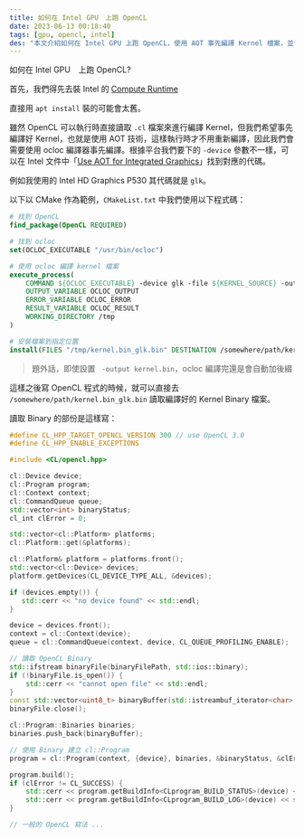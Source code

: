 ```yaml
---
title: 如何在 Intel GPU　上跑 OpenCL
date: 2023-06-13 00:18:40
tags: [gpu, opencl, intel]
des: "本文介紹如何在 Intel GPU 上跑 OpenCL，使用 AOT 事先編譯 Kernel 檔案，並使用 Kernel Binary 來執行 OpenCL"
---
```


如何在 Intel GPU　上跑 OpenCL?

首先，我們得先去裝 Intel 的 [Compute Runtime](https://github.com/intel/compute-runtime/releases/tag/23.22.26516.18)

直接用 `apt install` 裝的可能會太舊。

雖然 OpenCL 可以執行時直接讀取 `.cl` 檔案來進行編譯 Kernel，但我們希望事先編譯好 Kernel，也就是使用 AOT 技術，這樣執行時才不用重新編譯，因此我們會需要使用 ocloc 編譯器事先編譯。根據平台我們要下的 `-device` 參數不一樣，可以在 Intel 文件中「[Use AOT for Integrated Graphics](https://www.intel.com/content/www/us/en/docs/dpcpp-cpp-compiler/developer-guide-reference/2023-0/ahead-of-time-compilation.html)」找到對應的代碼。

例如我使用的 Intel HD Graphics P530 其代碼就是 `glk`。

以下以 CMake 作為範例，`CMakeList.txt` 中我們使用以下程式碼：

```cmake
# 找到 OpenCL
find_package(OpenCL REQUIRED)

# 找到 ocloc
set(OCLOC_EXECUTABLE "/usr/bin/ocloc")

# 使用 ocloc 編譯 kernel 檔案
execute_process(
    COMMAND ${OCLOC_EXECUTABLE} -device glk -file ${KERNEL_SOURCE} -output kernel.bin
    OUTPUT_VARIABLE OCLOC_OUTPUT
    ERROR_VARIABLE OCLOC_ERROR
    RESULT_VARIABLE OCLOC_RESULT
    WORKING_DIRECTORY /tmp
)

# 安裝檔案到指定位置
install(FILES "/tmp/kernel.bin_glk.bin" DESTINATION /somewhere/path/kernel.bin_glk.bin)
```

> 題外話，即使設置 ` -output kernel.bin`，ocloc 編譯完還是會自動加後綴

這樣之後寫 OpenCL 程式的時候，就可以直接去 `/somewhere/path/kernel.bin_glk.bin` 讀取編譯好的 Kernel Binary 檔案。

讀取 Binary 的部份是這樣寫：

```c++
#define CL_HPP_TARGET_OPENCL_VERSION 300 // use OpenCL 3.0
#define CL_HPP_ENABLE_EXCEPTIONS

#include <CL/opencl.hpp>

cl::Device device;          
cl::Program program;         
cl::Context context;               
cl::CommandQueue queue;          
std::vector<int> binaryStatus;
cl_int clError = 0;

std::vector<cl::Platform> platforms;
cl::Platform::get(&platforms);

cl::Platform& platform = platforms.front();
std::vector<cl::Device> devices;
platform.getDevices(CL_DEVICE_TYPE_ALL, &devices);

if (devices.empty()) {
   std::cerr << "no device found" << std::endl;
}

device = devices.front();
context = cl::Context(device);
queue = cl::CommandQueue(context, device, CL_QUEUE_PROFILING_ENABLE);

// 讀取 OpenCL Binary
std::ifstream binaryFile(binaryFilePath, std::ios::binary);
if (!binaryFile.is_open()) {
    std::cerr << "cannot open file" << std::endl;
}
const std::vector<uint8_t> binaryBuffer(std::istreambuf_iterator<char>(binaryFile), {});
binaryFile.close();

cl::Program::Binaries binaries;
binaries.push_back(binaryBuffer);

// 使用 Binary 建立 cl::Program
program = cl::Program(context, {device}, binaries, &binaryStatus, &clError);

program.build();
if (clError != CL_SUCCESS) {
    std::cerr << program.getBuildInfo<CLprogram_BUILD_STATUS>(device) << std::endl;
    std::cerr << program.getBuildInfo<CLprogram_BUILD_LOG>(device) << std::endl;
}

// 一般的 OpenCL 寫法 ...
```
